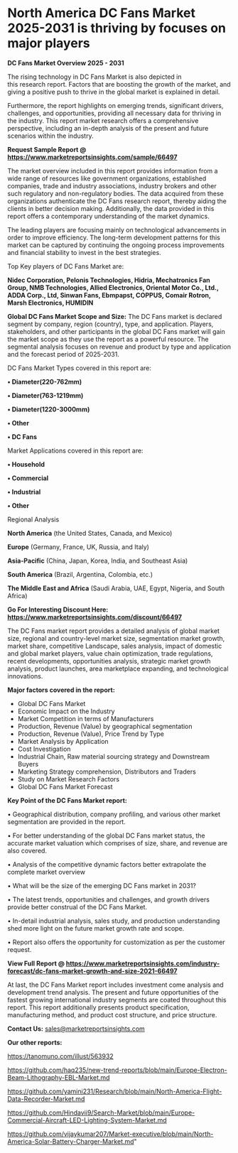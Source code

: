 # North America DC Fans Market 2025-2031 is thriving by focuses on major players

<Strong> DC Fans Market Overview 2025 - 2031</strong>

The rising technology in DC Fans Market is also depicted in this research report. Factors that are boosting the growth of the market, and giving a positive push to thrive in the global market is explained in detail.

Furthermore, the report highlights on emerging trends, significant drivers, challenges, and opportunities, providing all necessary data for thriving in the industry. This report market research offers a comprehensive perspective, including an in-depth analysis of the present and future scenarios within the industry.

<strong>Request Sample Report @ <a href=https://www.marketreportsinsights.com/sample/66497>https://www.marketreportsinsights.com/sample/66497</a></strong>

The market overview included in this report provides information from a wide range of resources like government organizations, established companies, trade and industry associations, industry brokers and other such regulatory and non-regulatory bodies. The data acquired from these organizations authenticate the DC Fans research report, thereby aiding the clients in better decision making. Additionally, the data provided in this report offers a contemporary understanding of the market dynamics.

The leading players are focusing mainly on technological advancements in order to improve efficiency. The long-term development patterns for this market can be captured by continuing the ongoing process improvements and financial stability to invest in the best strategies.

Top Key players of DC Fans Market are:

<strong>Nidec Corporation, Pelonis Technologies, Hidria, Mechatronics Fan Group, NMB Technologies, Allied Electronics, Oriental Motor Co., Ltd., ADDA Corp., Ltd, Sinwan Fans, Ebmpapst, COPPUS, Comair Rotron, Marsh Electronics, HUMIDIN</strong>

<strong><b>Global DC Fans Market Scope and Size:</b></strong>
The DC Fans market is declared segment by company, region (country), type, and application. Players, stakeholders, and other participants in the global DC Fans market will gain the market scope as they use the report as a powerful resource. The segmental analysis focuses on revenue and product by type and application and the forecast period of 2025-2031.

DC Fans Market Types covered in this report are:

<strong>• Diameter(220-762mm)

• Diameter(763-1219mm)

• Diameter(1220-3000mm)

• Other

• DC Fans</strong>

Market Applications covered in this report are:

<strong>• Household

• Commercial

• Industrial

• Other</strong> 

Regional Analysis

<strong>North America</strong> (the United States, Canada, and Mexico)

<strong>Europe</strong> (Germany, France, UK, Russia, and Italy)

<strong>Asia-Pacific</strong> (China, Japan, Korea, India, and Southeast Asia)

<strong>South America</strong> (Brazil, Argentina, Colombia, etc.)

<strong>The Middle East and Africa</strong> (Saudi Arabia, UAE, Egypt, Nigeria, and South Africa)

<strong>Go For Interesting Discount Here: <a href=https://www.marketreportsinsights.com/discount/66497>https://www.marketreportsinsights.com/discount/66497</a></strong>

The DC Fans market report provides a detailed analysis of global market size, regional and country-level market size, segmentation market growth, market share, competitive Landscape, sales analysis, impact of domestic and global market players, value chain optimization, trade regulations, recent developments, opportunities analysis, strategic market growth analysis, product launches, area marketplace expanding, and technological innovations.

<strong><b>Major factors covered in the report:</b></strong>
<ul>
  <li>Global DC Fans Market </li>
  <li>Economic Impact on the Industry</li>
  <li>Market Competition in terms of Manufacturers</li>
  <li>Production, Revenue (Value) by geographical segmentation</li>
  <li>Production, Revenue (Value), Price Trend by Type</li>
  <li>Market Analysis by Application</li>
  <li>Cost Investigation</li>
  <li>Industrial Chain, Raw material sourcing strategy and Downstream Buyers</li>
  <li>Marketing Strategy comprehension, Distributors and Traders</li>
  <li>Study on Market Research Factors</li>
  <li>Global DC Fans Market Forecast</li>
</ul>

<strong><b>Key Point of the DC Fans Market report:</b></strong>

• Geographical distribution, company profiling, and various other market segmentation are provided in the report.

• For better understanding of the global DC Fans market status, the accurate market valuation which comprises of size, share, and revenue are also covered.

• Analysis of the competitive dynamic factors better extrapolate the complete market overview

• What will be the size of the emerging DC Fans market in 2031?

• The latest trends, opportunities and challenges, and growth drivers provide better construal of the DC Fans Market.

• In-detail industrial analysis, sales study, and production understanding shed more light on the future market growth rate and scope.

• Report also offers the opportunity for customization as per the customer request.

<strong><b>View Full Report @ <a href=https://www.marketreportsinsights.com/industry-forecast/dc-fans-market-growth-and-size-2021-66497>https://www.marketreportsinsights.com/industry-forecast/dc-fans-market-growth-and-size-2021-66497</a></b></strong>


At last, the DC Fans Market report includes investment come analysis and development trend analysis. The present and future opportunities of the fastest growing international industry segments are coated throughout this report. This report additionally presents product specification, manufacturing method, and product cost structure, and price structure.

<strong>Contact Us:</strong>
sales@marketreportsinsights.com

<strong>Our other reports:</strong>

<a href=https://tanomuno.com/illust/563932>https://tanomuno.com/illust/563932</a>

<a href=https://github.com/haq235/new-trend-reports/blob/main/Europe-Electron-Beam-Lithography-EBL-Market.md>https://github.com/haq235/new-trend-reports/blob/main/Europe-Electron-Beam-Lithography-EBL-Market.md</a>

<a href=https://github.com/yamini231/Research/blob/main/North-America-Flight-Data-Recorder-Market.md>https://github.com/yamini231/Research/blob/main/North-America-Flight-Data-Recorder-Market.md</a>

<a href=https://github.com/Hindavii9/Search-Market/blob/main/Europe-Commercial-Aircraft-LED-Lighting-System-Market.md>https://github.com/Hindavii9/Search-Market/blob/main/Europe-Commercial-Aircraft-LED-Lighting-System-Market.md</a>

<a href=https://github.com/vijaykumar207/Market-executive/blob/main/North-America-Solar-Battery-Charger-Market.md>https://github.com/vijaykumar207/Market-executive/blob/main/North-America-Solar-Battery-Charger-Market.md</a>"
